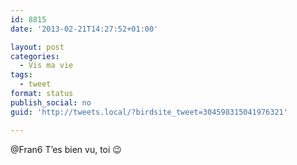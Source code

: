 ```yaml
---
id: 8815
date: '2013-02-21T14:27:52+01:00'

layout: post
categories:
  - Vis ma vie
tags:
  - tweet
format: status
publish_social: no
guid: 'http://tweets.local/?birdsite_tweet=304598315041976321'

---
```


@Fran6 T’es bien vu, toi 😉